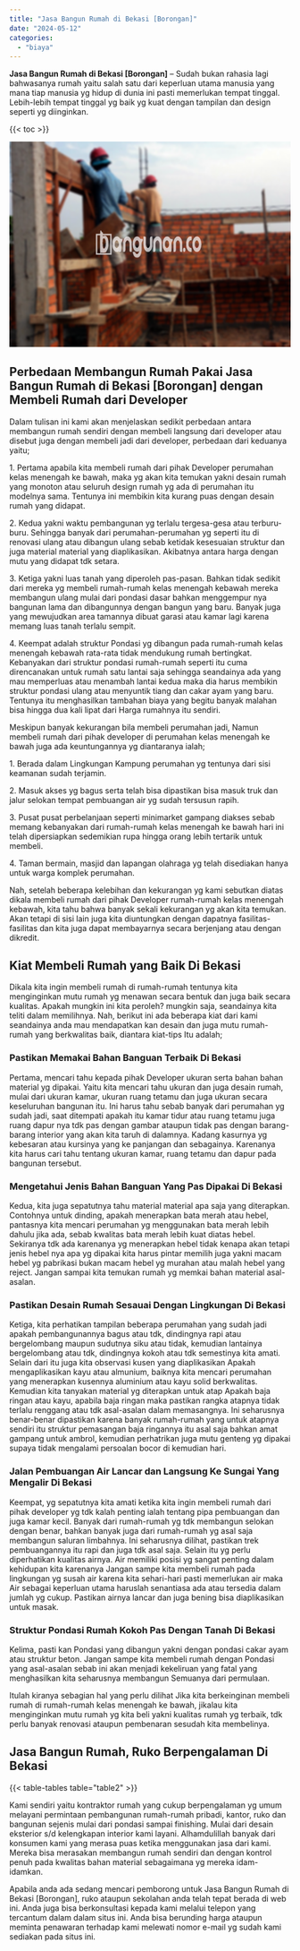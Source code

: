 ```yaml
---
title: "Jasa Bangun Rumah di Bekasi [Borongan]"
date: "2024-05-12"
categories: 
  - "biaya"
---
```


**Jasa Bangun Rumah di Bekasi \[Borongan\]** – Sudah bukan rahasia lagi bahwasanya rumah yaitu salah satu dari keperluan utama manusia yang mana tiap manusia yg hidup di dunia ini pasti memerlukan tempat tinggal. Lebih-lebih tempat tinggal yg baik yg kuat dengan tampilan dan design seperti yg diinginkan.

{{< toc >}}

![Jasa Bangun Rumah di Bekasi [Borongan]](/images/borong-bangunan-34.png)

## Perbedaan Membangun Rumah Pakai Jasa Bangun Rumah di Bekasi \[Borongan\] dengan Membeli Rumah dari Developer

Dalam tulisan ini kami akan menjelaskan sedikit perbedaan antara membangun rumah sendiri dengan membeli langsung dari developer atau disebut juga dengan membeli jadi dari developer, perbedaan dari keduanya yaitu;

1\. Pertama apabila kita membeli rumah dari pihak Developer perumahan kelas menengah ke bawah, maka yg akan kita temukan yakni desain rumah yang monoton atau seluruh design rumah yg ada di perumahan itu modelnya sama. Tentunya ini membikin kita kurang puas dengan desain rumah yang didapat.

2\. Kedua yakni waktu pembangunan yg terlalu tergesa-gesa atau terburu-buru. Sehingga banyak dari perumahan-perumahan yg seperti itu di renovasi ulang atau dibangun ulang sebab ketidak kesesuaian struktur dan juga material material yang diaplikasikan. Akibatnya antara harga dengan mutu yang didapat tdk setara.

3\. Ketiga yakni luas tanah yang diperoleh pas-pasan. Bahkan tidak sedikit dari mereka yg membeli rumah-rumah kelas menengah kebawah mereka membangun ulang mulai dari pondasi dasar bahkan menggempur nya bangunan lama dan dibangunnya dengan bangun yang baru. Banyak juga yang mewujudkan area tamannya dibuat garasi atau kamar lagi karena memang luas tanah terlalu sempit.

4\. Keempat adalah struktur Pondasi yg dibangun pada rumah-rumah kelas menengah kebawah rata-rata tidak mendukung rumah bertingkat. Kebanyakan dari struktur pondasi rumah-rumah seperti itu cuma direncanakan untuk rumah satu lantai saja sehingga seandainya ada yang mau memperluas atau menambah lantai kedua maka dia harus membikin struktur pondasi ulang atau menyuntik tiang dan cakar ayam yang baru. Tentunya itu menghasilkan tambahan biaya yang begitu banyak malahan bisa hingga dua kali lipat dari Harga rumahnya itu sendiri.

Meskipun banyak kekurangan bila membeli perumahan jadi, Namun membeli rumah dari pihak developer di perumahan kelas menengah ke bawah juga ada keuntungannya yg diantaranya ialah;

1\. Berada dalam Lingkungan Kampung perumahan yg tentunya dari sisi keamanan sudah terjamin.

2\. Masuk akses yg bagus serta telah bisa dipastikan bisa masuk truk dan jalur selokan tempat pembuangan air yg sudah tersusun rapih.

3\. Pusat pusat perbelanjaan seperti minimarket gampang diakses sebab memang kebanyakan dari rumah-rumah kelas menengah ke bawah hari ini telah dipersiapkan sedemikian rupa hingga orang lebih tertarik untuk membeli.

4\. Taman bermain, masjid dan lapangan olahraga yg telah disediakan hanya untuk warga komplek perumahan.

Nah, setelah beberapa kelebihan dan kekurangan yg kami sebutkan diatas dikala membeli rumah dari pihak Developer rumah-rumah kelas menengah kebawah, kita tahu bahwa banyak sekali kekurangan yg akan kita temukan. Akan tetapi di sisi lain juga kita diuntungkan dengan dapatnya fasilitas-fasilitas dan kita juga dapat membayarnya secara berjenjang atau dengan dikredit.

## Kiat Membeli Rumah yang Baik Di Bekasi

Dikala kita ingin membeli rumah di rumah-rumah tentunya kita menginginkan mutu rumah yg menawan secara bentuk dan juga baik secara kualitas. Apakah mungkin ini kita peroleh? mungkin saja, seandainya kita teliti dalam memilihnya. Nah, berikut ini ada beberapa kiat dari kami seandainya anda mau mendapatkan kan desain dan juga mutu rumah-rumah yang berkwalitas baik, diantara kiat-tips Itu adalah;

### Pastikan Memakai Bahan Banguan Terbaik Di Bekasi

Pertama, mencari tahu kepada pihak Developer ukuran serta bahan bahan material yg dipakai. Yaitu kita mencari tahu ukuran dan juga desain rumah, mulai dari ukuran kamar, ukuran ruang tetamu dan juga ukuran secara keseluruhan bangunan itu. Ini harus tahu sebab banyak dari perumahan yg sudah jadi, saat ditempati apakah itu kamar tidur atau ruang tetamu juga ruang dapur nya tdk pas dengan gambar ataupun tidak pas dengan barang-barang interior yang akan kita taruh di dalamnya. Kadang kasurnya yg kebesaran atau kursinya yang ke panjangan dan sebagainya. Karenanya kita harus cari tahu tentang ukuran kamar, ruang tetamu dan dapur pada bangunan tersebut.

### Mengetahui Jenis Bahan Banguan Yang Pas Dipakai Di Bekasi

Kedua, kita juga sepatutnya tahu material material apa saja yang diterapkan. Contohnya untuk dinding, apakah menerapkan bata merah atau hebel, pantasnya kita mencari perumahan yg menggunakan bata merah lebih dahulu jika ada, sebab kwalitas bata merah lebih kuat diatas hebel. Sekiranya tdk ada karenanya yg menerapkan hebel tidak kenapa akan tetapi jenis hebel nya apa yg dipakai kita harus pintar memilih juga yakni macam hebel yg pabrikasi bukan macam hebel yg murahan atau malah hebel yang reject. Jangan sampai kita temukan rumah yg memkai bahan material asal-asalan.

### Pastikan Desain Rumah Sesauai Dengan Lingkungan Di Bekasi

Ketiga, kita perhatikan tampilan beberapa perumahan yang sudah jadi apakah pembangunannya bagus atau tdk, dindingnya rapi atau bergelombang maupun sudutnya siku atau tidak, kemudian lantainya bergelombang atau tdk, dindingnya kokoh atau tdk semestinya kita amati. Selain dari itu juga kita observasi kusen yang diaplikasikan Apakah mengaplikasikan kayu atau almunium, baiknya kita mencari perumahan yang menerapkan kusennya aluminium atau kayu solid berkwalitas. Kemudian kita tanyakan material yg diterapkan untuk atap Apakah baja ringan atau kayu, apabila baja ringan maka pastikan rangka atapnya tidak terlalu renggang atau tdk asal-asalan dalam memasangnya. Ini seharusnya benar-benar dipastikan karena banyak rumah-rumah yang untuk atapnya sendiri itu struktur pemasangan baja ringannya itu asal saja bahkan amat gampang untuk ambrol, kemudian perhatrikan juga mutu genteng yg dipakai supaya tidak mengalami persoalan bocor di kemudian hari.

### Jalan Pembuangan Air Lancar dan Langsung Ke Sungai Yang Mengalir Di Bekasi

Keempat, yg sepatutnya kita amati ketika kita ingin membeli rumah dari pihak developer yg tdk kalah penting ialah tentang pipa pembuangan dan juga kamar kecil. Banyak dari rumah-rumah yg tdk membangun selokan dengan benar, bahkan banyak juga dari rumah-rumah yg asal saja membangun saluran limbahnya. Ini seharusnya dilihat, pastikan trek pembuangannya itu rapi dan juga tdk asal saja. Selain itu yg perlu diperhatikan kualitas airnya. Air memiliki posisi yg sangat penting dalam kehidupan kita karenanya Jangan sampe kita membeli rumah pada lingkungan yg susah air karena kita sehari-hari pasti memerlukan air maka Air sebagai keperluan utama haruslah senantiasa ada atau tersedia dalam jumlah yg cukup. Pastikan airnya lancar dan juga bening bisa diaplikasikan untuk masak.

### Struktur Pondasi Rumah Kokoh Pas Dengan Tanah Di Bekasi

Kelima, pasti kan Pondasi yang dibangun yakni dengan pondasi cakar ayam atau struktur beton. Jangan sampe kita membeli rumah dengan Pondasi yang asal-asalan sebab ini akan menjadi kekeliruan yang fatal yang menghasilkan kita seharusnya membangun Semuanya dari permulaan.

Itulah kiranya sebagian hal yang perlu dilihat Jika kita berkeinginan membeli rumah di rumah-rumah kelas menengah ke bawah, jikalau kita menginginkan mutu rumah yg kita beli yakni kualitas rumah yg terbaik, tdk perlu banyak renovasi ataupun pembenaran sesudah kita membelinya.

## Jasa Bangun Rumah, Ruko Berpengalaman Di Bekasi

{{< table-tables table="table2" >}}

Kami sendiri yaitu kontraktor rumah yang cukup berpengalaman yg umum melayani permintaan pembangunan rumah-rumah pribadi, kantor, ruko dan bangunan sejenis mulai dari pondasi sampai finishing. Mulai dari desain eksterior s/d kelengkapan interior kami layani. Alhamdulillah banyak dari konsumen kami yang merasa puas ketika menggunakan jasa dari kami. Mereka bisa merasakan membangun rumah sendiri dan dengan kontrol penuh pada kwalitas bahan material sebagaimana yg mereka idam-idamkan.

Apabila anda ada sedang mencari pemborong untuk Jasa Bangun Rumah di Bekasi \[Borongan\], ruko ataupun sekolahan anda telah tepat berada di web ini. Anda juga bisa berkonsultasi kepada kami melalui telepon yang tercantum dalam dalam situs ini. Anda bisa berunding harga ataupun meminta penawaran terhadap kami melewati nomor e-mail yg sudah kami sediakan pada situs ini.
